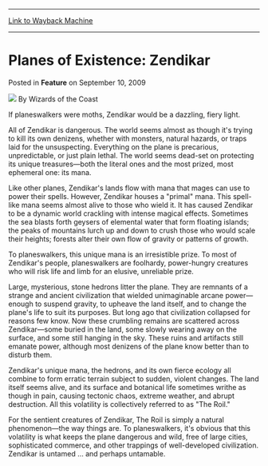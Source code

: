 
---
[Link to Wayback Machine](https://web.archive.org/web/20211019181045/https://magic.wizards.com/en/articles/archive/feature/planes-existence-zendikar-2009-09-10)

[_metadata_:author]:- "Wizards of the Coast"
[_metadata_:description]:- "If planeswalkers were moths, Zendikar would be a dazzling, fiery light. All of Zendikar is dangerous. The world seems almost as though it's trying to kill its own denizens, whether with monsters, natural hazards, or traps laid for the unsuspecting. Everything on the plane is precarious, unpredictable, or just plain lethal. The world seems dead-set on protecting its unique"
[_metadata_:generator]:- "Drupal 7 (http://drupal.org)"
[_metadata_:publish_date]:- "2009-09-10"
[_metadata_:title]:- "Planes of Existence: Zendikar"
[_metadata_:wayback_capture_timestamp]:- "2021-10-19 18:10:45+00:00"
[_metadata_:wayback_raw_url]:- "https://web.archive.org/web/20211019181045id_/https://magic.wizards.com/en/articles/archive/feature/planes-existence-zendikar-2009-09-10"
[_metadata_:wayback_url]:- "https://magic.wizards.com/en/articles/archive/feature/planes-existence-zendikar-2009-09-10"
---


Planes of Existence: Zendikar
=============================



 Posted in **Feature**
 on September 10, 2009 






![](https://media.magic.wizards.com/styles/auth_small/public/images/person/wizards_author.jpg)
By Wizards of the Coast












If planeswalkers were moths, Zendikar would be a dazzling, fiery light.


All of Zendikar is dangerous. The world seems almost as though it's trying to kill its own denizens, whether with monsters, natural hazards, or traps laid for the unsuspecting. Everything on the plane is precarious, unpredictable, or just plain lethal. The world seems dead-set on protecting its unique treasures—both the literal ones and the most prized, most ephemeral one: its mana.


Like other planes, Zendikar's lands flow with mana that mages can use to power their spells. However, Zendikar houses a "primal" mana. This spell-like mana seems almost alive to those who wield it. It has caused Zendikar to be a dynamic world crackling with intense magical effects. Sometimes the sea blasts forth geysers of elemental water that form floating islands; the peaks of mountains lurch up and down to crush those who would scale their heights; forests alter their own flow of gravity or patterns of growth.


To planeswalkers, this unique mana is an irresistible prize. To most of Zendikar's people, planeswalkers are foolhardy, power-hungry creatures who will risk life and limb for an elusive, unreliable prize.


Large, mysterious, stone hedrons litter the plane. They are remnants of a strange and ancient civilization that wielded unimaginable arcane power—enough to suspend gravity, to upheave the land itself, and to change the plane's life to suit its purposes. But long ago that civilization collapsed for reasons few know. Now these crumbling remains are scattered across Zendikar—some buried in the land, some slowly wearing away on the surface, and some still hanging in the sky. These ruins and artifacts still emanate power, although most denizens of the plane know better than to disturb them.


Zendikar's unique mana, the hedrons, and its own fierce ecology all combine to form erratic terrain subject to sudden, violent changes. The land itself seems alive, and its surface and botanical life sometimes writhe as though in pain, causing tectonic chaos, extreme weather, and abrupt destruction. All this volatility is collectively referred to as "The Roil."


For the sentient creatures of Zendikar, The Roil is simply a natural phenomenon—the way things are. To planeswalkers, it's obvious that this volatility is what keeps the plane dangerous and wild, free of large cities, sophisticated commerce, and other trappings of well-developed civilization. Zendikar is untamed ... and perhaps untamable.











